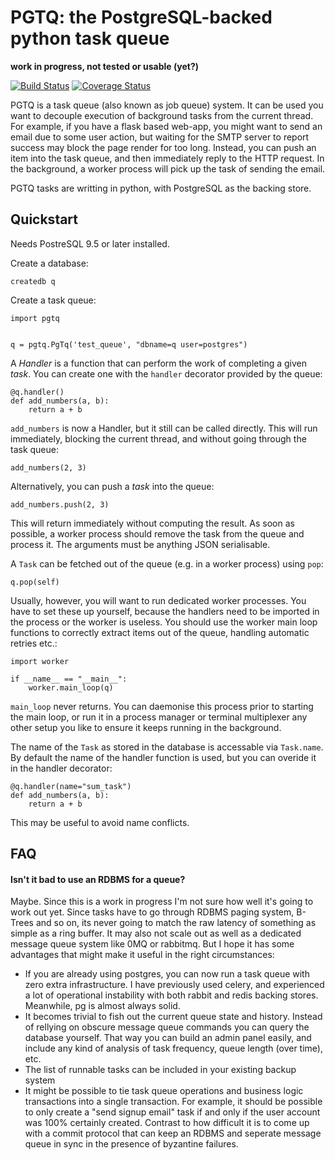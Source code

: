 # PGTQ: the PostgreSQL-backed python task queue

**work in progress, not tested or usable (yet?)**

[![Build Status](https://travis-ci.org/DanielCollins/pgtq.svg?branch=master)](https://travis-ci.org/DanielCollins/pgtq) [![Coverage Status](https://coveralls.io/repos/github/DanielCollins/pgtq/badge.svg?branch=master)](https://coveralls.io/github/DanielCollins/pgtq?branch=master)

PGTQ is a task queue (also known as job queue) system. It can be used you
want to decouple execution of background tasks from the current thread. For
example, if you have a flask based web-app, you might want to send an email
due to some user action, but waiting for the SMTP server to report success
may block the page render for too long. Instead, you can push an item into
the task queue, and then immediately reply to the HTTP request. In the
background, a worker process will pick up the task of sending the email.

PGTQ tasks are writting in python, with PostgreSQL as the backing store.

## Quickstart

Needs PostreSQL 9.5 or later installed.

Create a database:

    createdb q

Create a task queue:

    import pgtq
    
     
    q = pgtq.PgTq('test_queue', "dbname=q user=postgres") 

A *Handler* is a function that can perform the work of completing
a given *task*. You can create one with the `handler` decorator provided
by the queue:

    @q.handler()
    def add_numbers(a, b):
        return a + b

`add_numbers` is now a Handler, but it still can be called
directly. This will run immediately, blocking the current thread, and
without going through the task queue:

    add_numbers(2, 3)

Alternatively, you can push a *task* into the queue:

    add_numbers.push(2, 3)

This will return immediately without computing the result. As soon as possible,
a worker process should remove the task from the queue and process it. The
arguments must be anything JSON serialisable.

A `Task` can be fetched out of the queue (e.g. in a worker process) using
`pop`:

    q.pop(self)

Usually, however, you will want to run dedicated worker processes. You have
to set these up yourself, because the handlers need to be imported in the
process or the worker is useless. You should use the worker main loop
functions to correctly extract items out of the queue, handling automatic
retries etc.:

    import worker

    if __name__ == "__main__":
        worker.main_loop(q)

`main_loop` never returns. You can daemonise this process prior to starting
the main loop, or run it in a process manager or terminal multiplexer any
other setup you like to ensure it keeps running in the background.

The name of the `Task` as stored in the database is accessable via `Task.name`.
By default the name of the handler function is used, but you can overide it
in the handler decorator:

    @q.handler(name="sum_task")
    def add_numbers(a, b):
        return a + b

This may be useful to avoid name conflicts.

## FAQ

#### Isn't it bad to use an RDBMS for a queue?

Maybe. Since this is a work in progress I'm not sure how well it's going to
work out yet. Since tasks have to go through RDBMS paging system, B-Trees and
so on, its never going to match the raw latency of something as simple as a
ring buffer. It may also not scale out as well as a dedicated message queue
system like 0MQ or rabbitmq. But I hope it has some advantages that might
make it useful in the right circumstances:

- If you are already using postgres, you can now run a task queue with zero
  extra infrastructure. I have previously used celery, and experienced a lot
  of operational instability with both rabbit and redis backing stores.
  Meanwhile, pg is almost always solid.
- It becomes trivial to fish out the current queue state and history. Instead
  of rellying on obscure message queue commands you can query the database
  yourself. That way you can build an admin panel easily, and include any
  kind of analysis of task frequency, queue length (over time), etc.
- The list of runnable tasks can be included in your existing backup system 
- It might be possible to tie task queue operations and business logic
  transactions into a single transaction. For example, it should be possible to
  only create a "send signup email" task if and only if the user account was
  100% certainly created. Contrast to how difficult it is to come up with a
  commit protocol that can keep an RDBMS and seperate message queue in sync
  in the presence of byzantine failures.
